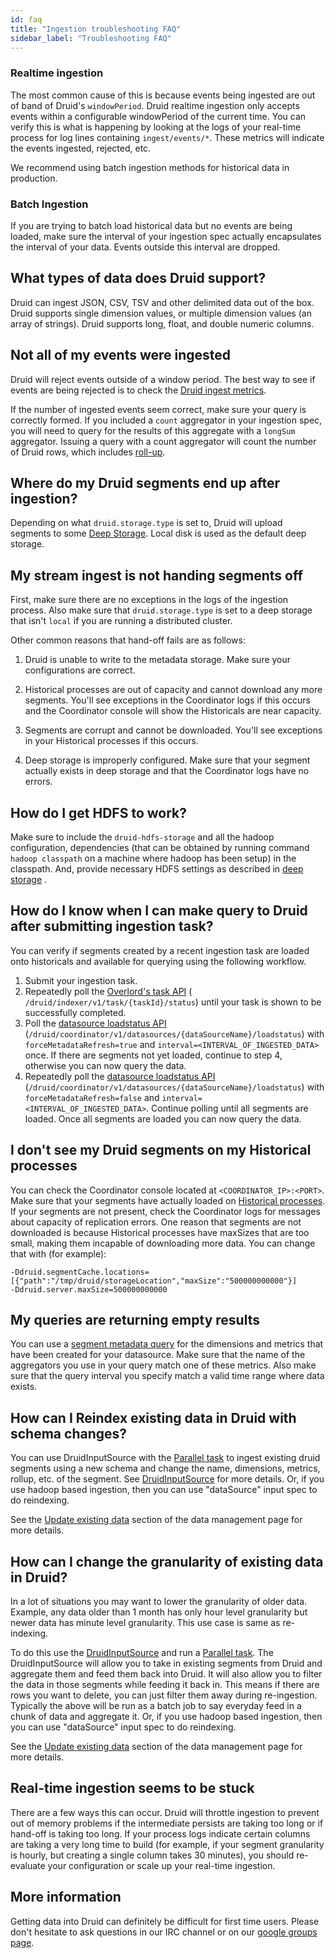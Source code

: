 ```yaml
---
id: faq
title: "Ingestion troubleshooting FAQ"
sidebar_label: "Troubleshooting FAQ"
---
```


<!--
  ~ Licensed to the Apache Software Foundation (ASF) under one
  ~ or more contributor license agreements.  See the NOTICE file
  ~ distributed with this work for additional information
  ~ regarding copyright ownership.  The ASF licenses this file
  ~ to you under the Apache License, Version 2.0 (the
  ~ "License"); you may not use this file except in compliance
  ~ with the License.  You may obtain a copy of the License at
  ~
  ~   http://www.apache.org/licenses/LICENSE-2.0
  ~
  ~ Unless required by applicable law or agreed to in writing,
  ~ software distributed under the License is distributed on an
  ~ "AS IS" BASIS, WITHOUT WARRANTIES OR CONDITIONS OF ANY
  ~ KIND, either express or implied.  See the License for the
  ~ specific language governing permissions and limitations
  ~ under the License.
  -->

### Realtime ingestion

The most common cause of this is because events being ingested are out of band of Druid's `windowPeriod`. Druid realtime ingestion
only accepts events within a configurable windowPeriod of the current time. You can verify this is what is happening by looking at the logs of your real-time process for log lines containing `ingest/events/*`. These metrics will indicate the events ingested, rejected, etc.

We recommend using batch ingestion methods for historical data in production.

### Batch Ingestion

If you are trying to batch load historical data but no events are being loaded, make sure the interval of your ingestion spec actually encapsulates the interval of your data. Events outside this interval are dropped.

## What types of data does Druid support?

Druid can ingest JSON, CSV, TSV and other delimited data out of the box. Druid supports single dimension values, or multiple dimension values (an array of strings). Druid supports long, float, and double numeric columns.

## Not all of my events were ingested

Druid will reject events outside of a window period. The best way to see if events are being rejected is to check the [Druid ingest metrics](../operations/metrics.md).

If the number of ingested events seem correct, make sure your query is correctly formed. If you included a `count` aggregator in your ingestion spec, you will need to query for the results of this aggregate with a `longSum` aggregator. Issuing a query with a count aggregator will count the number of Druid rows, which includes [roll-up](../design/index.md).

## Where do my Druid segments end up after ingestion?

Depending on what `druid.storage.type` is set to, Druid will upload segments to some [Deep Storage](../dependencies/deep-storage.md). Local disk is used as the default deep storage.

## My stream ingest is not handing segments off

First, make sure there are no exceptions in the logs of the ingestion process. Also make sure that `druid.storage.type` is set to a deep storage that isn't `local` if you are running a distributed cluster.

Other common reasons that hand-off fails are as follows:

1) Druid is unable to write to the metadata storage. Make sure your configurations are correct.

2) Historical processes are out of capacity and cannot download any more segments. You'll see exceptions in the Coordinator logs if this occurs and the Coordinator console will show the Historicals are near capacity.

3) Segments are corrupt and cannot be downloaded. You'll see exceptions in your Historical processes if this occurs.

4) Deep storage is improperly configured. Make sure that your segment actually exists in deep storage and that the Coordinator logs have no errors.

## How do I get HDFS to work?

Make sure to include the `druid-hdfs-storage` and all the hadoop configuration, dependencies (that can be obtained by running command `hadoop classpath` on a machine where hadoop has been setup) in the classpath. And, provide necessary HDFS settings as described in [deep storage](../dependencies/deep-storage.md) .

## How do I know when I can make query to Druid after submitting ingestion task?

You can verify if segments created by a recent ingestion task are loaded onto historicals and available for querying using the following workflow.
1. Submit your ingestion task.
2. Repeatedly poll the [Overlord's task API](../operations/api-reference.html#tasks) ( `/druid/indexer/v1/task/{taskId}/status`) until your task is shown to be successfully completed.
3. Poll the [datasource loadstatus API](../operations/api-reference.html#segment-loading-by-datasource) (`/druid/coordinator/v1/datasources/{dataSourceName}/loadstatus`) with 
`forceMetadataRefresh=true` and `interval=<INTERVAL_OF_INGESTED_DATA>` once.
If there are segments not yet loaded, continue to step 4, otherwise you can now query the data.
4. Repeatedly poll the [datasource loadstatus API](../operations/api-reference.html#segment-loading-by-datasource) (`/druid/coordinator/v1/datasources/{dataSourceName}/loadstatus`) with 
`forceMetadataRefresh=false` and `interval=<INTERVAL_OF_INGESTED_DATA>`. 
Continue polling until all segments are loaded. Once all segments are loaded you can now query the data. 

## I don't see my Druid segments on my Historical processes

You can check the Coordinator console located at `<COORDINATOR_IP>:<PORT>`. Make sure that your segments have actually loaded on [Historical processes](../design/historical.md). If your segments are not present, check the Coordinator logs for messages about capacity of replication errors. One reason that segments are not downloaded is because Historical processes have maxSizes that are too small, making them incapable of downloading more data. You can change that with (for example):

```
-Ddruid.segmentCache.locations=[{"path":"/tmp/druid/storageLocation","maxSize":"500000000000"}]
-Ddruid.server.maxSize=500000000000
 ```

## My queries are returning empty results

You can use a [segment metadata query](../querying/segmentmetadataquery.md) for the dimensions and metrics that have been created for your datasource. Make sure that the name of the aggregators you use in your query match one of these metrics. Also make sure that the query interval you specify match a valid time range where data exists.

## How can I Reindex existing data in Druid with schema changes?

You can use DruidInputSource with the [Parallel task](../ingestion/native-batch.md) to ingest existing druid segments using a new schema and change the name, dimensions, metrics, rollup, etc. of the segment.
See [DruidInputSource](../ingestion/native-batch.md#druid-input-source) for more details.
Or, if you use hadoop based ingestion, then you can use "dataSource" input spec to do reindexing.

See the [Update existing data](../ingestion/data-management.md#update) section of the data management page for more details.

## How can I change the granularity of existing data in Druid?

In a lot of situations you may want to lower the granularity of older data. Example, any data older than 1 month has only hour level granularity but newer data has minute level granularity. This use case is same as re-indexing.

To do this use the [DruidInputSource](../ingestion/native-batch.md#druid-input-source) and run a [Parallel task](../ingestion/native-batch.md). The DruidInputSource will allow you to take in existing segments from Druid and aggregate them and feed them back into Druid. It will also allow you to filter the data in those segments while feeding it back in. This means if there are rows you want to delete, you can just filter them away during re-ingestion.
Typically the above will be run as a batch job to say everyday feed in a chunk of data and aggregate it.
Or, if you use hadoop based ingestion, then you can use "dataSource" input spec to do reindexing.

See the [Update existing data](../ingestion/data-management.md#update) section of the data management page for more details.

## Real-time ingestion seems to be stuck

There are a few ways this can occur. Druid will throttle ingestion to prevent out of memory problems if the intermediate persists are taking too long or if hand-off is taking too long. If your process logs indicate certain columns are taking a very long time to build (for example, if your segment granularity is hourly, but creating a single column takes 30 minutes), you should re-evaluate your configuration or scale up your real-time ingestion.

## More information

Getting data into Druid can definitely be difficult for first time users. Please don't hesitate to ask questions in our IRC channel or on our [google groups page](https://groups.google.com/forum/#!forum/druid-user).
